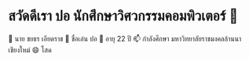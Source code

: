 # สวัดดีเรา ปอ นักศึกษาวิศวกรรมคอมพิวเตอร์ 👋

🔭 นาย ชยธร เอียดราช
🌱 ชื่อเล่น ปอ
👯 อายุ 22 ปี
📫 กำลังศึกษา มหาวิทยาลัยราชมงคลล้านนา เชียงใหม่
😄 โสด
<!--
**Chayathon001/Chayathon001** is a ✨ _special_ ✨ repository because its `README.md` (this file) appears on your GitHub profile.

Here are some ideas to get you started:

- 🔭 I’m currently working on ...
- 🌱 I’m currently learning ...
- 👯 I’m looking to collaborate on ...
- 🤔 I’m looking for help with ...
- 💬 Ask me about ...
- 📫 How to reach me: ...
- 😄 Pronouns: ...
- ⚡ Fun fact: ...
-->
